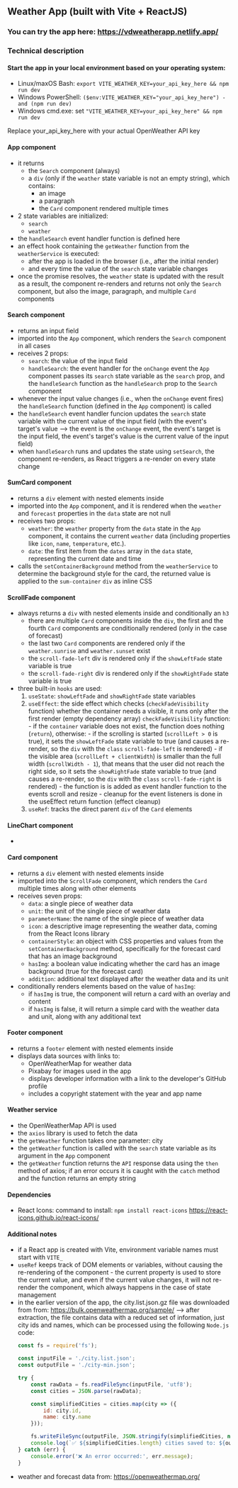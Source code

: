 ## Weather App (built with Vite + ReactJS)

### You can try the app here: https://vdweatherapp.netlify.app/

### Technical description

#### Start the app in your local environment based on your operating system:

- Linux/maxOS Bash: `export VITE_WEATHER_KEY=your_api_key_here && npm run dev`
- Windows PowerShell: `($env:VITE_WEATHER_KEY="your_api_key_here") -and (npm run dev)`
- Windows cmd.exe: set `"VITE_WEATHER_KEY=your_api_key_here" && npm run dev`

Replace your_api_key_here with your actual OpenWeather API key

#### App component

- it returns 
    - the `Search` component (always)
    - a `div` (only if the `weather` state variable is not an empty string), which contains:
        - an image
        - a paragraph
        - the `Card` component rendered multiple times
- 2 state variables are initialized:
    - `search`
    - `weather`
- the `handleSearch` event handler function is defined here
- an effect hook containing the `getWeather` function from the `weatherService` is executed:
    - after the app is loaded in the browser (i.e., after the initial render)
    - and every time the value of the `search` state variable changes
- once the promise resolves, the `weather` state is updated with the result
as a result, the component re-renders and returns not only the `Search` component, but also the image, paragraph, and multiple `Card` components

#### Search component

- returns an input field
- imported into the `App` component, which renders the `Search` component in all cases
- receives 2 props: 
    - `search`: the value of the input field
    - `handleSearch`: the event handler for the `onChange` event
    the `App` component passes its `search` state variable as the `search` prop, and the `handleSearch` function as the `handleSearch` prop to the `Search` component
- whenever the input value changes (i.e., when the `onChange` event fires) the `handleSearch` function (defined in the `App` component) is called
- the `handleSearch` event handler funcion updates the `search` state variable with the current value of the input field (with the event's target's value --> the event is the `onChange` event, the event's target is the input field, the event's target's value is the current value of the input field) 
- when `handleSearch` runs and updates the state using `setSearch`, the component re-renders, as React triggers a re-render on every state change

#### SumCard component
- returns a `div` element with nested elements inside
- imported into the `App` component, and it is rendered when the `weather` and `forecast` properties in the `data` state are not null
- receives two props:
    - `weather`: the `weather` property from the `data` state in the `App` component, it contains the current `weather` data (including properties like `icon`, `name`, `temperature`, etc.).
    - `date`: the first item from the `dates` array in the `data` state, representing the current date and time
- calls the `setContainerBackground` method from the `weatherService` to determine the background style for the card, the returned value is applied to the `sum-container` `div` as inline CSS

#### ScrollFade component
- always returns a `div` with nested elements inside and conditionally an `h3`
    - there are multiple `Card` components inside the `div`, the first and the fourth `Card` components are conditionally rendered (only in the case of forecast)
    - the last two `Card` components are rendered only if the `weather.sunrise` and `weather.sunset` exist
    - the `scroll-fade-left` div is rendered only if the `showLeftFade` state variable is true
    - the `scroll-fade-right` div is rendered only if the `showRightFade` state variable is true
- three built-in `hooks` are used:
    1. `useState`: `showLeftFade` and `showRightFade` state variables
    2. `useEffect`: the side effect which checks (`checkFadeVisibility` function) whether the container needs a visible, it runs only after the first render (empty dependency array)
        `checkFadeVisibility` function: 
            - if the `container` variable does not exist, the function does nothing (`return`), otherwise:
            - if the scrolling is started (`scrollLeft > 0` is true), it sets the `showLeftFade` state variable to true (and causes a re-render, so the `div` with the `class` `scroll-fade-left` is rendered)
            - if the visible area (`scrollLeft + clientWidth`) is smaller than the full width (`scrollWidth - 1`), that means that the user did not reach the right side, so it sets the `showRightFade` state variable to true (and causes a re-render, so the `div` with the `class` `scroll-fade-right` is rendered)
            - the function is is added as event handler function to the events scroll and resize
            - cleanup for the event listeners is done in the useEffect return function (effect cleanup)
    3. `useRef`: tracks the direct parent `div` of the `Card` elements

#### LineChart component
- 

#### Card component

- returns a `div` element with nested elements inside
- imported into the `ScrollFade` component, which renders the `Card` multiple times along with other elements
- receives seven props: 
    -   `data`: a single piece of weather data
    -   `unit`: the unit of the single piece of weather data
    -   `parameterName`: the name of the single piece of weather data
    -   `icon`: a descriptive image representing the weather data, coming from the React Icons library
    -   `containerStyle`: an object with CSS properties and values from the `setContainerBackground` method, specifically for the forecast card that has an image background
    -   `hasImg`: a boolean value indicating whether the card has an image background (true for the forecast card)
    -   `addition`: additional text displayed after the weather data and its unit
- conditionally renders elements based on the value of `hasImg`:
    - if `hasImg` is true, the component will return a card with an overlay and content
    - if `hasImg` is false, it will return a simple card with the weather data and unit, along with any additional text

#### Footer component
- returns a `footer` element with nested elements inside
- displays data sources with links to:
    - OpenWeatherMap for weather data
    - Pixabay for images used in the app
    - displays developer information with a link to the developer's GitHub profile
    - includes a copyright statement with the year and app name

#### Weather service

- the OpenWeatherMap API is used
- the `axios` library is used to fetch the data
- the `getWeather` function takes one parameter: city
- the `getWeather` function is called with the `search` state variable as its argument in the `App` component
- the `getWeather` function returns the `API` response data using the `then` method of axios; if an error occurs it is caught with the  `catch` method and the function returns an empty string

#### Dependencies
- React Icons: 
    command to install: `npm install react-icons`
    https://react-icons.github.io/react-icons/

#### Additional notes

- if a React app is created with Vite, environment variable names must start with `VITE_`
- `useRef` keeps track of DOM elements or variables, without causing the re-rendering of the component
        - the current property is used to store the current value, and even if the current value changes, it will not re-render the component, which always happens in the case of state management
- in the earlier version of the app, the city.list.json.gz file was downloaded from from: https://bulk.openweathermap.org/sample/ --> after extraction, the file contains data with a reduced set of information, just city ids and names, which can be processed using the following `Node.js` code:
    ```javascript
    const fs = require('fs');

    const inputFile = './city.list.json';
    const outputFile = './city-min.json';

    try {
        const rawData = fs.readFileSync(inputFile, 'utf8');
        const cities = JSON.parse(rawData);

        const simplifiedCities = cities.map(city => ({
            id: city.id,
            name: city.name
        }));

        fs.writeFileSync(outputFile, JSON.stringify(simplifiedCities, null, 2), 'utf8');
        console.log(`✅ ${simplifiedCities.length} cities saved to: ${outputFile}`);
    } catch (err) {
        console.error('❌ An error occurred:', err.message);
    }
- weather and forecast data from: https://openweathermap.org/